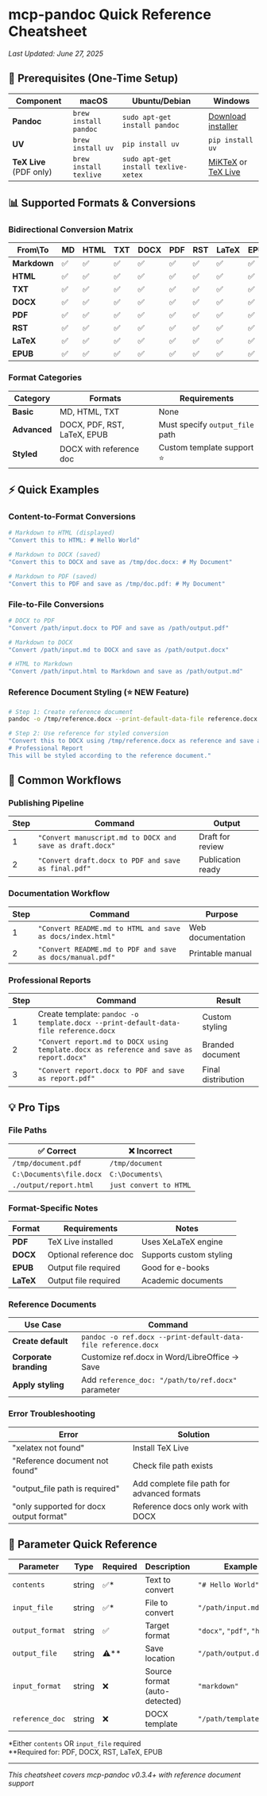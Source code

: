 # mcp-pandoc Quick Reference Cheatsheet

_Last Updated: June 27, 2025_

## 🚀 Prerequisites (One-Time Setup)

| Component               | macOS                  | Ubuntu/Debian                        | Windows                                                               |
| ----------------------- | ---------------------- | ------------------------------------ | --------------------------------------------------------------------- |
| **Pandoc**              | `brew install pandoc`  | `sudo apt-get install pandoc`        | [Download installer](https://pandoc.org/installing.html)              |
| **UV**                  | `brew install uv`      | `pip install uv`                     | `pip install uv`                                                      |
| **TeX Live** (PDF only) | `brew install texlive` | `sudo apt-get install texlive-xetex` | [MiKTeX](https://miktex.org/) or [TeX Live](https://tug.org/texlive/) |

## 📊 Supported Formats & Conversions

### Bidirectional Conversion Matrix

| From\To      | MD  | HTML | TXT | DOCX | PDF | RST | LaTeX | EPUB |
| ------------ | --- | ---- | --- | ---- | --- | --- | ----- | ---- |
| **Markdown** | ✅  | ✅   | ✅  | ✅   | ✅  | ✅  | ✅    | ✅   |
| **HTML**     | ✅  | ✅   | ✅  | ✅   | ✅  | ✅  | ✅    | ✅   |
| **TXT**      | ✅  | ✅   | ✅  | ✅   | ✅  | ✅  | ✅    | ✅   |
| **DOCX**     | ✅  | ✅   | ✅  | ✅   | ✅  | ✅  | ✅    | ✅   |
| **PDF**      | ✅  | ✅   | ✅  | ✅   | ✅  | ✅  | ✅    | ✅   |
| **RST**      | ✅  | ✅   | ✅  | ✅   | ✅  | ✅  | ✅    | ✅   |
| **LaTeX**    | ✅  | ✅   | ✅  | ✅   | ✅  | ✅  | ✅    | ✅   |
| **EPUB**     | ✅  | ✅   | ✅  | ✅   | ✅  | ✅  | ✅    | ✅   |

### Format Categories

| Category     | Formats                     | Requirements                    |
| ------------ | --------------------------- | ------------------------------- |
| **Basic**    | MD, HTML, TXT               | None                            |
| **Advanced** | DOCX, PDF, RST, LaTeX, EPUB | Must specify `output_file` path |
| **Styled**   | DOCX with reference doc     | Custom template support ⭐      |

## ⚡ Quick Examples

### Content-to-Format Conversions

```bash
# Markdown to HTML (displayed)
"Convert this to HTML: # Hello World"

# Markdown to DOCX (saved)
"Convert this to DOCX and save as /tmp/doc.docx: # My Document"

# Markdown to PDF (saved)
"Convert this to PDF and save as /tmp/doc.pdf: # My Document"
```

### File-to-File Conversions

```bash
# DOCX to PDF
"Convert /path/input.docx to PDF and save as /path/output.pdf"

# Markdown to DOCX
"Convert /path/input.md to DOCX and save as /path/output.docx"

# HTML to Markdown
"Convert /path/input.html to Markdown and save as /path/output.md"
```

### Reference Document Styling (⭐ NEW Feature)

```bash
# Step 1: Create reference document
pandoc -o /tmp/reference.docx --print-default-data-file reference.docx

# Step 2: Use reference for styled conversion
"Convert this to DOCX using /tmp/reference.docx as reference and save as /tmp/styled.docx:
# Professional Report
This will be styled according to the reference document."
```

## 🔄 Common Workflows

### Publishing Pipeline

| Step | Command                                                  | Output            |
| ---- | -------------------------------------------------------- | ----------------- |
| 1    | `"Convert manuscript.md to DOCX and save as draft.docx"` | Draft for review  |
| 2    | `"Convert draft.docx to PDF and save as final.pdf"`      | Publication ready |

### Documentation Workflow

| Step | Command                                                   | Purpose           |
| ---- | --------------------------------------------------------- | ----------------- |
| 1    | `"Convert README.md to HTML and save as docs/index.html"` | Web documentation |
| 2    | `"Convert README.md to PDF and save as docs/manual.pdf"`  | Printable manual  |

### Professional Reports

| Step | Command                                                                                | Result             |
| ---- | -------------------------------------------------------------------------------------- | ------------------ |
| 1    | Create template: `pandoc -o template.docx --print-default-data-file reference.docx`    | Custom styling     |
| 2    | `"Convert report.md to DOCX using template.docx as reference and save as report.docx"` | Branded document   |
| 3    | `"Convert report.docx to PDF and save as report.pdf"`                                  | Final distribution |

## 💡 Pro Tips

### File Paths

| ✅ Correct               | ❌ Incorrect           |
| ------------------------ | ---------------------- |
| `/tmp/document.pdf`      | `/tmp/document`        |
| `C:\Documents\file.docx` | `C:\Documents\`        |
| `./output/report.html`   | `just convert to HTML` |

### Format-Specific Notes

| Format    | Requirements           | Notes                   |
| --------- | ---------------------- | ----------------------- |
| **PDF**   | TeX Live installed     | Uses XeLaTeX engine     |
| **DOCX**  | Optional reference doc | Supports custom styling |
| **EPUB**  | Output file required   | Good for e-books        |
| **LaTeX** | Output file required   | Academic documents      |

### Reference Documents

| Use Case               | Command                                                       |
| ---------------------- | ------------------------------------------------------------- |
| **Create default**     | `pandoc -o ref.docx --print-default-data-file reference.docx` |
| **Corporate branding** | Customize ref.docx in Word/LibreOffice → Save                 |
| **Apply styling**      | Add `reference_doc: "/path/to/ref.docx"` parameter            |

### Error Troubleshooting

| Error                                   | Solution                                    |
| --------------------------------------- | ------------------------------------------- |
| "xelatex not found"                     | Install TeX Live                            |
| "Reference document not found"          | Check file path exists                      |
| "output_file path is required"          | Add complete file path for advanced formats |
| "only supported for docx output format" | Reference docs only work with DOCX          |

## 🎯 Parameter Quick Reference

| Parameter       | Type   | Required | Description                   | Example                     |
| --------------- | ------ | -------- | ----------------------------- | --------------------------- |
| `contents`      | string | ✅\*     | Text to convert               | `"# Hello World"`           |
| `input_file`    | string | ✅\*     | File to convert               | `"/path/input.md"`          |
| `output_format` | string | ✅       | Target format                 | `"docx"`, `"pdf"`, `"html"` |
| `output_file`   | string | ⚠️\*\*   | Save location                 | `"/path/output.docx"`       |
| `input_format`  | string | ❌       | Source format (auto-detected) | `"markdown"`                |
| `reference_doc` | string | ❌       | DOCX template                 | `"/path/template.docx"`     |

\*Either `contents` OR `input_file` required  
\*\*Required for: PDF, DOCX, RST, LaTeX, EPUB

---

_This cheatsheet covers mcp-pandoc v0.3.4+ with reference document support_
